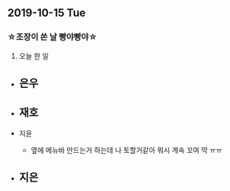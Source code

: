 ## 2019-10-15 Tue
### ☆조장이 쏜 날 빵야빵야☆


1. 오늘 한 일
- 은우
  - 

- 재호
  - 

- 지윤
  - 옆에 메뉴바 만드는거 하는데 나 토할거같아 뭐시 계속 꼬여 막 ㅠㅠ

- 지은
  - 